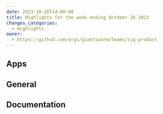 ```yaml
---
date: 2023-10-26T14:00:00
title: Highlights for the week ending October 26 2023
changes_categories:
  - Highlights
owner:
  - https://github.com/orgs/giantswarm/teams/sig-product
---
```

## Apps

## General

## Documentation



